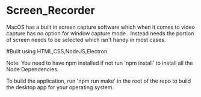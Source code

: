 # Screen_Recorder
MacOS has a built in screen capture software which when it comes to video capture has no option for window capture mode . Instead needs the portion of screen needs to be selected which isn't handy in most cases.

 #Built using HTML,CSS,NodeJS,Electron.

 Note: You need to have npm installed if not run 'npm install' to install all the Node Dependencies.

 To build the application, run 'npm run make' in the root of the repo to build the desktop app for your operating system.
